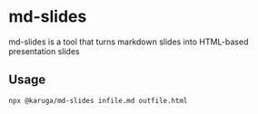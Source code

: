 # md-slides

md-slides is a tool that turns markdown slides into HTML-based presentation slides

## Usage

```bash
npx @karuga/md-slides infile.md outfile.html
```
